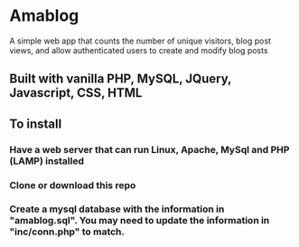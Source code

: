 # Amablog
A simple web app that counts the number of unique visitors, blog post views, and allow authenticated users to create and modify blog posts

## Built with vanilla PHP, MySQL, JQuery, Javascript, CSS, HTML

## To install
### Have a web server that can run Linux, Apache, MySql and PHP (LAMP) installed
### Clone or download this repo
### Create a mysql database with the information in "amablog.sql". You may need to update the information in "inc/conn.php" to match.
